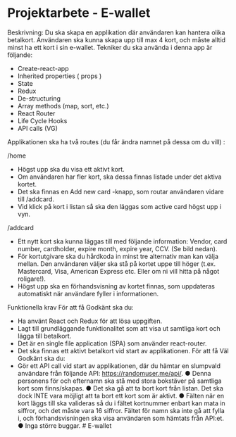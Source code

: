 # Projektarbete - E-wallet

Beskrivning: Du ska skapa en applikation där användaren kan hantera olika betalkort. Användaren ska kunna skapa upp till max 4 kort, och måste alltid minst ha ett kort i sin e-wallet. Tekniker du ska använda i denna app är följande:
-  Create-react-app
-  Inherited properties ( props )
-  State
-  Redux
-  De-structuring
-  Array methods (map, sort, etc.)
-  React Router
-  Life Cycle Hooks
-  API calls (VG)

Applikationen ska ha två routes (du får ändra namnet på dessa om du vill) :

/home
-  Högst upp ska du visa ett aktivt kort.
-  Om användaren har fler kort, ska dessa finnas listade under det aktiva kortet.
-  Det ska finnas en Add new card -knapp, som routar användaren vidare till /addcard.
-  Vid klick på kort i listan så ska den läggas som active card högst upp i vyn.

/addcard
-  Ett nytt kort ska kunna läggas till med följande information: Vendor, card number, cardholder, expire month, expire year, CCV. (Se bild nedan).
-  För kortutgivare ska du hårdkoda in minst tre alternativ man kan välja mellan. Den användaren väljer ska stå på kortet uppe till höger (t.ex. Mastercard, Visa, American Express etc. Eller om ni vill hitta på något roligare!).
-  Högst upp ska en förhandsvisning av kortet finnas, som uppdateras automatiskt när användare fyller i informationen.

Funktionella krav
För att få Godkänt ska du:
-  Ha använt React och Redux för att lösa uppgiften.
-  Lagt till grundläggande funktionalitet som att visa ut samtliga kort och lägga till betalkort.
-  Det är en single file application (SPA) som använder react-router.
-  Det ska finnas ett aktivt betalkort vid start av applikationen.
För att få Väl Godkänt ska du:
-  Gör ett API call vid start av applikationen, där du hämtar en slumpvald användare från följande API: https://randomuser.me/api/.
●  Denna personens för och efternamn ska stå med stora bokstäver på samtliga kort som finns/skapas.
●  Det ska gå att ta bort kort från listan. Det ska dock INTE vara möjligt att ta bort ett kort som är aktivt.
●  Fälten när en kort läggs till ska valideras så du i fältet kortnummer enbart kan mata in siffror, och det måste vara 16 siffror. Fältet för namn ska inte gå att fylla i, och förhandsvisningen ska visa användaren som hämtats från API:et.
●  Inga större buggar.
#   E - w a l l e t  
 